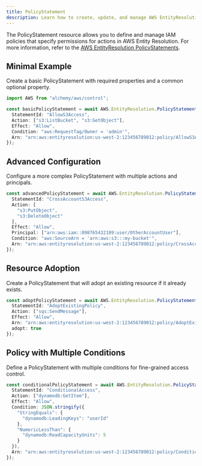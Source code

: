 ```yaml
---
title: PolicyStatement
description: Learn how to create, update, and manage AWS EntityResolution PolicyStatements using Alchemy Cloud Control.
---
```



The PolicyStatement resource allows you to define and manage IAM policies that specify permissions for actions in AWS Entity Resolution. For more information, refer to the [AWS EntityResolution PolicyStatements](https://docs.aws.amazon.com/entityresolution/latest/userguide/).

## Minimal Example

Create a basic PolicyStatement with required properties and a common optional property.

```ts
import AWS from "alchemy/aws/control";

const basicPolicyStatement = await AWS.EntityResolution.PolicyStatement("basicPolicy", {
  StatementId: "AllowS3Access",
  Action: ["s3:ListBucket", "s3:GetObject"],
  Effect: "Allow",
  Condition: "aws:RequestTag/Owner = 'admin'",
  Arn: "arn:aws:entityresolution:us-west-2:123456789012:policy/AllowS3Access"
});
```

## Advanced Configuration

Configure a more complex PolicyStatement with multiple actions and principals.

```ts
const advancedPolicyStatement = await AWS.EntityResolution.PolicyStatement("advancedPolicy", {
  StatementId: "CrossAccountS3Access",
  Action: [
    "s3:PutObject",
    "s3:DeleteObject"
  ],
  Effect: "Allow",
  Principal: ["arn:aws:iam::098765432109:user/OtherAccountUser"],
  Condition: "aws:SourceArn = 'arn:aws:s3:::my-bucket'",
  Arn: "arn:aws:entityresolution:us-west-2:123456789012:policy/CrossAccountS3Access"
});
```

## Resource Adoption

Create a PolicyStatement that will adopt an existing resource if it already exists.

```ts
const adoptPolicyStatement = await AWS.EntityResolution.PolicyStatement("adoptPolicy", {
  StatementId: "AdoptExistingPolicy",
  Action: ["sqs:SendMessage"],
  Effect: "Allow",
  Arn: "arn:aws:entityresolution:us-west-2:123456789012:policy/AdoptExistingPolicy",
  adopt: true
});
```

## Policy with Multiple Conditions

Define a PolicyStatement with multiple conditions for fine-grained access control.

```ts
const conditionalPolicyStatement = await AWS.EntityResolution.PolicyStatement("conditionalPolicy", {
  StatementId: "ConditionalAccess",
  Action: ["dynamodb:GetItem"],
  Effect: "Allow",
  Condition: JSON.stringify({
    "StringEquals": {
      "dynamodb:LeadingKeys": "userId"
    },
    "NumericLessThan": {
      "dynamodb:ReadCapacityUnits": 5
    }
  }),
  Arn: "arn:aws:entityresolution:us-west-2:123456789012:policy/ConditionalAccess"
});
```
